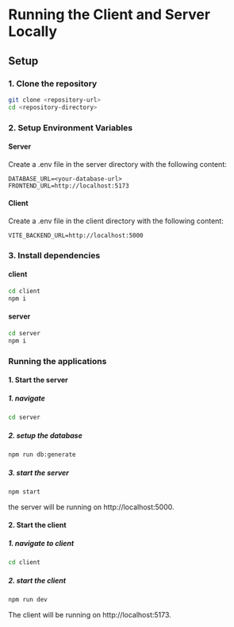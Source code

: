 # Running the Client and Server Locally

## Setup

### 1. Clone the repository

```sh
git clone <repository-url>
cd <repository-directory>
```

### 2. Setup Environment Variables

#### Server

Create a .env file in the server directory with the following content:

```
DATABASE_URL=<your-database-url>
FRONTEND_URL=http://localhost:5173
```

#### Client

Create a .env file in the client directory with the following content:

```
VITE_BACKEND_URL=http://localhost:5000
```

### 3. Install dependencies

#### client

```sh
cd client
npm i
```

#### server

```sh
cd server
npm i
```

### Running the applications

#### 1. Start the server

##### 1. navigate

```sh
cd server
```

##### 2. setup the database

```sh
npm run db:generate
```

##### 3. start the server

```sh
npm start
```

the server will be running on http://localhost:5000.

#### 2. Start the client

##### 1. navigate to client

```sh
cd client
```

##### 2. start the client

```sh
npm run dev
```

The client will be running on http://localhost:5173.
